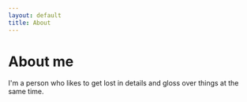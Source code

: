 ```yaml
---
layout: default
title: About
---
```

# About me

I'm a person who likes to get lost in details and gloss over things at the same time.